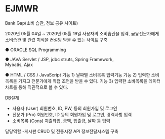 # EJMWR

Bank Gap(소비 습관, 정보 공유 사이트)

2020년 05월 04일 ~ 2020년 05월 19일
사용자의 소비습관을 입력, 금융전문가에게 소비습관 및 관련 지식을 컨설팅 받을 수 있는 사이트 구축 

● ORACLE
SQL  Programming

● JAVA
Servlet / JSP, jdbc
struts, Spring Framework,   
Mybatis, Ajax

● HTML / CSS / JavaScript
기능 1) 날짜별 소비목록 입력기능
기능 2) 입력한 소비목록을 가지고 전문가에게 직접 조언을 받을 수 있다.
기능 3) 입력한 소비목록을 데이터 차트를 통해 직관적으로 볼 수 있다.

DB설계
- 사용자 (User) 회원번호, ID, PW, 등의 회원가입 및 로그인
- 전문가 (Pro) 회원번호, ID 등의 회원가입 및 로그인, 경력사항 입력
- 소비목록 (Cons) 지출타입, 금액, 입출금, 날짜 등 입력

담당역할
-게시판 CRUD 및 전통시장 API 정보전달시스템 구축
